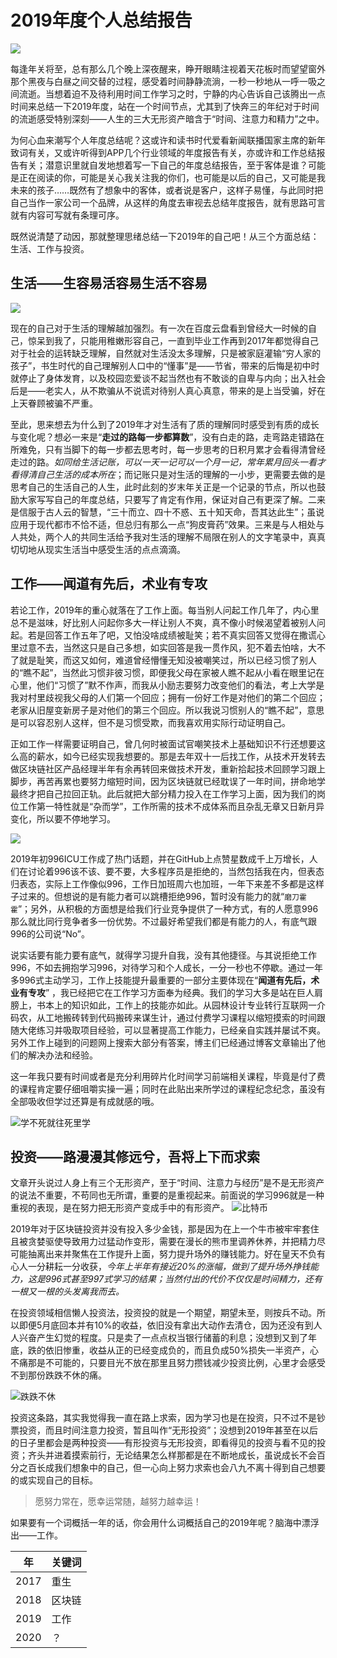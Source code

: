 # 2019年度个人总结报告

![](http://ww1.sinaimg.cn/large/826a8060ly1gljndvzeacj20xc0iot8s.jpg)

每逢年关将至，总有那么几个晚上深夜醒来，睁开眼睛注视着天花板时而望望窗外那个黑夜与白昼之间交替的过程，感受着时间静静流淌，一秒一秒地从一呼一吸之间流逝。当想着迫不及待利用时间工作学习之时，宁静的内心告诉自己该腾出一点时间来总结一下2019年度，站在一个时间节点，尤其到了快奔三的年纪对于时间的流逝感受特别深刻——人生的三大无形资产暗含于“时间、注意力和精力”之中。

为何心血来潮写个人年度总结呢？这或许和读书时代爱看新闻联播国家主席的新年致词有关，又或许听得到APP几个行业领域的年度报告有关，亦或许和工作总结报告有关；潜意识里就自发地想着写一下自己的年度总结报告，至于客体是谁？可能是正在阅读的你，可能是关心我关注我的你们，也可能是以后的自己，又可能是我未来的孩子……既然有了想象中的客体，或者说是客户，这样子易懂，与此同时把自己当作一家公司一个品牌，从这样的角度去审视去总结年度报告，就有思路可言就有内容可写就有条理可序。

既然说清楚了动因，那就整理思绪总结一下2019年的自己吧！从三个方面总结：生活、工作与投资。

## 生活——生容易活容易生活不容易

![](http://ww1.sinaimg.cn/large/826a8060ly1gljnetn81hj20dw07mdft.jpg)

现在的自己对于生活的理解越加强烈。有一次在百度云盘看到曾经大一时候的自己，惊呆到我了，只能用稚嫩形容自己，一直到毕业工作再到2017年都觉得自己对于社会的运转缺乏理解，自然就对生活没太多理解，只是被家庭灌输“穷人家的孩子”，书生时代的自己理解别人口中的“懂事”是——节省，带来的后悔是初中时就停止了身体发育，以及校园恋爱谈不起当然也有不敢谈的自卑与内向；出入社会后是——老实人，从不欺骗从不说谎对待别人真心真意，带来的是上当受骗，好在上天眷顾被骗不严重。

至此，思来想去为什么到了2019年才对生活有了质的理解同时感受到有质的成长与变化呢？想必一来是“**走过的路每一步都算数**”，没有白走的路，走弯路走错路在所难免，只有当脚下的每一步都去思考时，每一步思考的日积月累才会看得清曾经走过的路。*如同给生活记账，可以一天一记可以一个月一记，常年累月回头一看才看得清自己生活的成本所在*；而记账只是对生活的理解的一小步，更需要去做的是思考自己的生活自己的人生，此时此刻的岁末年关正是一个记录的节点，所以也鼓励大家写写自己的年度总结，只要写了肯定有作用，保证对自己有更深了解。二来是信服于古人云的智慧，“三十而立、四十不惑、五十知天命，吾其达此生”；虽说应用于现代都市不恰不适，但总归有那么一点“狗皮膏药”效果。三来是与人相处与人共处，两个人的共同生活给予我对生活的理解不局限在别人的文字笔录中，真真切切地从现实生活当中感受生活的点点滴滴。

## 工作——闻道有先后，术业有专攻

若论工作，2019年的重心就落在了工作上面。每当别人问起工作几年了，内心里总不是滋味，好比别人问起你多大一样让别人不爽，真不像小时候渴望着被别人问起。若是回答工作五年了吧，又怕没啥成绩被耻笑；若不真实回答又觉得在撒谎心里过意不去，当然这只是自己多想，如实回答是我一贯作风，犯不着去怕啥，大不了就是耻笑，而这又如何，难道曾经懵懂无知没被嘲笑过，所以已经习惯了别人的“瞧不起”，当然此习惯非彼习惯，即便我父母在家被人瞧不起从小看在眼里记在心里，他们“习惯了”默不作声，而我从小励志要努力改变他们的看法，考上大学是我对村里歧视我父母的人们第一个回应；拥有一份好工作是对他们的第二个回应；老家从旧屋变新房子是对他们的第三个回应。所以我说习惯别人的“瞧不起”，意思是可以容忍别人这样，但不是习惯受欺，而我喜欢用实际行动证明自己。

正如工作一样需要证明自己，曾几何时被面试官嘲笑技术上基础知识不行还想要这么高的薪水，如今已经实现我想要的。那是去年双十一后找工作，从技术开发转去做区块链社区产品经理半年有余再转回来做技术开发，重新拾起技术回顾学习跟上脚步，再苦再累也要努力缩短时间，因为区块链就已经耽误了一年时间，拼命地学最终才把自己拉回正轨。此后就把大部分精力投入在工作学习上面，因为我们的岗位工作第一特性就是“杂而学”，工作所需的技术不成体系而且杂乱无章又日新月异变化，所以要不停地学习。

![](http://ww1.sinaimg.cn/large/826a8060ly1gljnf923qgj20xc0hhjs5.jpg)

2019年初996ICU工作成了热门话题，并在GitHub上点赞星数成千上万增长，人们在讨论着996该不该、要不要，大多程序员是拒绝的，当然包括我在内，但表态归表态，实际上工作像似996，工作日加班周六也加班，一年下来差不多都是这样子过来的。但想说的是有能力者可以跳槽拒绝996，暂时没有能力的就“`磨刀霍霍`”；另外，从积极的方面想是给我们行业竞争提供了一种方式，有的人愿意996那么就比同行竞争者多一份优势。不过最好希望我们都是有能力的人，有底气跟996的公司说“No”。

说实话要有能力要有底气，就得学习提升自我，没有其他捷径。与其说拒绝工作996，不如去拥抱学习996，对待学习和个人成长，一分一秒也不停歇。通过一年多996式主动学习，工作上技能提升最重要的一部分主要体现在“**闻道有先后，术业有专攻**” ，我已经把它在工作学习方面奉为经典。我们的学习大多是站在巨人肩膀上，书本上的知识如此，工作上的技能亦如此。从园林设计专业转行互联网一介码农，从工地搬砖转到代码搬砖来谋生计，通过付费学习课程以缩短摸索的时间跟随大佬练习并吸取项目经验，可以显著提高工作能力，已经亲自实践并屡试不爽。另外工作上碰到的问题网上搜索大部分有答案，博主们已经通过博客文章输出了他们的解决办法和经验。

这一年我只要有时间或者是充分利用碎片化时间学习前端相关课程，毕竟是付了费的课程肯定要仔细咀嚼实操一遍；同时在此贴出来所学过的课程纪念纪念，虽没有全部吸收但学过还算是有成就感的哦。

![学不死就往死里学](http://ww1.sinaimg.cn/large/826a8060ly1gljnfmwsb4j20dp0ez74f.jpg)

## 投资——路漫漫其修远兮，吾将上下而求索
文章开头说过人身上有三个无形资产，至于“时间、注意力与经历”是不是无形资产的说法不重要，不苟同也无所谓，重要的是重视起来。前面说的学习996就是一种重视的表现，是在努力把无形资产变成手中的有形资产。
![比特币](http://ww1.sinaimg.cn/large/826a8060ly1gljng6lrmqj20x00k0q3x.jpg)

2019年对于区块链投资并没有投入多少金钱，那是因为在上一个牛市被牢牢套住且被贪婪驱使导致用力过猛动作变形，需要在漫长的熊市里调养休养，并把精力尽可能抽离出来并聚焦在工作提升上面，努力提升场外的赚钱能力。好在皇天不负有心人一分耕耘一分收获，*今年上半年有接近20%的涨幅，做到了提升场外挣钱能力，这是996式甚至997式学习的结果；当然付出的代价不仅仅是时间精力，还有一根又一根的头发离我而去。*

在投资领域相信懒人投资法，投资投的就是一个期望，期望未至，则按兵不动。所以即便5月底回本并有10%的收益，依旧没有拿出大动作去清仓，因为还没有到人人兴奋产生幻觉的程度。只是卖了一点点权当银行储蓄的利息；没想到又到了年底，跌的依旧惨重，收益从正的已经变成负的，而且负成50%损失一半资产，心不痛那是不可能的，只要目光不放在那里且努力攒钱减少投资比例，心里才会感受不到那份跌跌不休的痛。

![跌跌不休](http://ww1.sinaimg.cn/large/826a8060ly1gljngis24yj20ku0braae.jpg)

投资这条路，其实我觉得我一直在路上求索，因为学习也是在投资，只不过不是钞票投资，而且时间注意力投资，暂且叫作“无形投资”；没想到2019年甚至在以后的日子里都会是两种投资——有形投资与无形投资，即看得见的投资与看不见的投资；齐头并进着摸索前行，无论结果怎么样那都是在不断地成长，虽说成长不会百分之百长成我们想象中的自己，但一心向上努力求索也会八九不离十得到自己想要的或实现自己的目标。

> 愿努力常在，愿幸运常随，越努力越幸运！

如果要有一个词概括一年的话，你会用什么词概括自己的2019年呢？脑海中漂浮出——工作。

年 | 关键词
---|---
2017 | 重生
2018 | 区块链
2019 | 工作
2020 | ？
